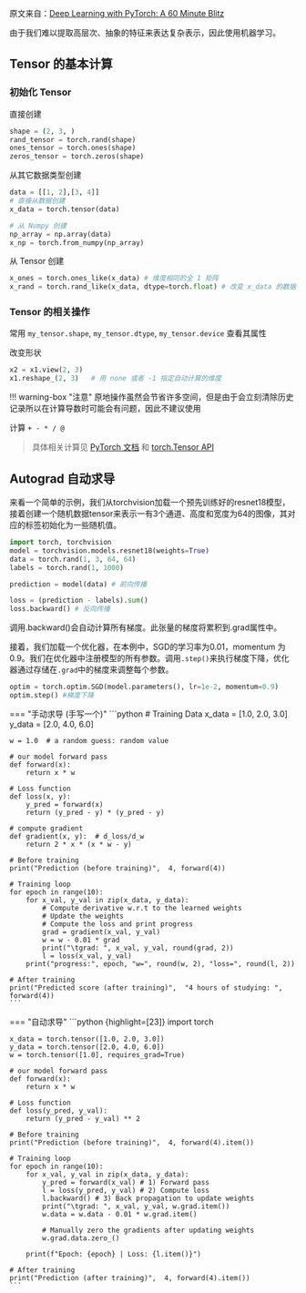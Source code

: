 原文来自：[Deep Learning with PyTorch: A 60 Minute Blitz](https://pytorch.org/tutorials/beginner/deep_learning_60min_blitz.html)

由于我们难以提取高层次、抽象的特征来表达复杂表示，因此使用机器学习。

## Tensor 的基本计算

### 初始化 Tensor

直接创建

```python
shape = (2, 3, )
rand_tensor = torch.rand(shape)
ones_tensor = torch.ones(shape)
zeros_tensor = torch.zeros(shape)
```

从其它数据类型创建

```python
data = [[1, 2],[3, 4]]
# 直接从数据创建
x_data = torch.tensor(data)

# 从 Numpy 创建
np_array = np.array(data)
x_np = torch.from_numpy(np_array)
```

从 Tensor 创建

```python
x_ones = torch.ones_like(x_data) # 维度相同的全 1 矩阵
x_rand = torch.rand_like(x_data, dtype=torch.float) # 改变 x_data 的数据类型，并生成同维度的随机 Tensor
```

### Tensor 的相关操作

常用 `my_tensor.shape`, `my_tensor.dtype`, `my_tensor.device` 查看其属性

改变形状 

```python
x2 = x1.view(2, 3)
x1.reshape_(2, 3)   # 用 none 或者 -1 指定自动计算的维度
```

!!! warning-box "注意"
    原地操作虽然会节省许多空间，但是由于会立刻清除历史记录所以在计算导数时可能会有问题，因此不建议使用

计算 `+ - * / @`

> 具体相关计算见 [PyTorch 文档](https://docs.pytorch.org/docs/stable/torch.html) 和 [torch.Tensor API](http://pytorch.org/docs/master/tensors.html)


## Autograd 自动求导

来看一个简单的示例，我们从torchvision加载一个预先训练好的resnet18模型，接着创建一个随机数据tensor来表示一有3个通道、高度和宽度为64的图像，其对应的标签初始化为一些随机值。

```python
import torch, torchvision
model = torchvision.models.resnet18(weights=True)
data = torch.rand(1, 3, 64, 64)
labels = torch.rand(1, 1000)

prediction = model(data) # 前向传播

loss = (prediction - labels).sum()
loss.backward() # 反向传播
```

调用.backward()会自动计算所有梯度。此张量的梯度将累积到.grad属性中。

接着，我们加载一个优化器，在本例中，SGD的学习率为0.01，momentum 为0.9。我们在优化器中注册模型的所有参数。调用`.step()`来执行梯度下降，优化器通过存储在`.grad`中的梯度来调整每个参数。

```python
optim = torch.optim.SGD(model.parameters(), lr=1e-2, momentum=0.9)
optim.step() #梯度下降
```

=== "手动求导 (手写一个)"
    ```python
    # Training Data
    x_data = [1.0, 2.0, 3.0]
    y_data = [2.0, 4.0, 6.0]
    
    w = 1.0  # a random guess: random value
    
    # our model forward pass
    def forward(x):
        return x * w
    
    # Loss function
    def loss(x, y):
        y_pred = forward(x)
        return (y_pred - y) * (y_pred - y)
    
    # compute gradient
    def gradient(x, y):  # d_loss/d_w
        return 2 * x * (x * w - y)
    
    # Before training
    print("Prediction (before training)",  4, forward(4))
    
    # Training loop
    for epoch in range(10):
        for x_val, y_val in zip(x_data, y_data):
            # Compute derivative w.r.t to the learned weights
            # Update the weights
            # Compute the loss and print progress
            grad = gradient(x_val, y_val)
            w = w - 0.01 * grad
            print("\tgrad: ", x_val, y_val, round(grad, 2))
            l = loss(x_val, y_val)
        print("progress:", epoch, "w=", round(w, 2), "loss=", round(l, 2))
    
    # After training
    print("Predicted score (after training)",  "4 hours of studying: ", forward(4))
    ```

=== "自动求导"
    ```python {highlight=[23]}
    import torch
    
    x_data = torch.tensor([1.0, 2.0, 3.0])
    y_data = torch.tensor([2.0, 4.0, 6.0])
    w = torch.tensor([1.0], requires_grad=True)
    
    # our model forward pass
    def forward(x):
        return x * w
    
    # Loss function
    def loss(y_pred, y_val):
        return (y_pred - y_val) ** 2
    
    # Before training
    print("Prediction (before training)",  4, forward(4).item())
    
    # Training loop
    for epoch in range(10):
        for x_val, y_val in zip(x_data, y_data):
            y_pred = forward(x_val) # 1) Forward pass
            l = loss(y_pred, y_val) # 2) Compute loss
            l.backward() # 3) Back propagation to update weights
            print("\tgrad: ", x_val, y_val, w.grad.item())
            w.data = w.data - 0.01 * w.grad.item()
    
            # Manually zero the gradients after updating weights
            w.grad.data.zero_()
    
        print(f"Epoch: {epoch} | Loss: {l.item()}")
    
    # After training
    print("Prediction (after training)",  4, forward(4).item())
    ```